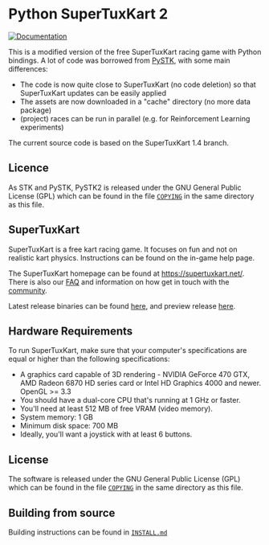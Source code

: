 # Python SuperTuxKart 2

[![Documentation](https://readthedocs.org/projects/pystk2/badge/?version=latest)](http://pystk2.rtfd.io/)

This is a modified version of the free SuperTuxKart racing game with Python bindings.
A lot of code was borrowed from [PySTK](https://github.com/philkr/pystk), with some main differences:

- The code is now quite close to SuperTuxKart (no code deletion) so that SuperTuxKart updates can be easily applied
- The assets are now downloaded in a "cache" directory (no more data package)
- (project) races can be run in parallel (e.g. for Reinforcement Learning experiments)

The current source code is based on the SuperTuxKart 1.4 branch.

## Licence

As STK and PySTK, PySTK2 is released under the GNU General Public License (GPL) which can be found in the file [`COPYING`](/COPYING) in the same directory as this file.

## SuperTuxKart
<!-- 
[![Linux build status](https://github.com/supertuxkart/stk-code/actions/workflows/linux.yml/badge.svg)](https://github.com/supertuxkart/stk-code/actions/workflows/linux.yml)
[![Apple build status](https://github.com/supertuxkart/stk-code/actions/workflows/apple.yml/badge.svg)](https://github.com/supertuxkart/stk-code/actions/workflows/apple.yml)
[![Windows build status](https://github.com/supertuxkart/stk-code/actions/workflows/windows.yml/badge.svg)](https://github.com/supertuxkart/stk-code/actions/workflows/windows.yml)
[![Switch build status](https://github.com/supertuxkart/stk-code/actions/workflows/switch.yml/badge.svg)](https://github.com/supertuxkart/stk-code/actions/workflows/switch.yml)
[![#supertuxkart on the libera IRC network](https://img.shields.io/badge/libera-%23supertuxkart-brightgreen.svg)](https://web.libera.chat/?channels=#supertuxkart) 
-->

SuperTuxKart is a free kart racing game. It focuses on fun and not on realistic kart physics. Instructions can be found on the in-game help page.

The SuperTuxKart homepage can be found at <https://supertuxkart.net/>. There is also our [FAQ](https://supertuxkart.net/FAQ) and information on how get in touch with the [community](https://supertuxkart.net/Community).

Latest release binaries can be found [here](https://github.com/supertuxkart/stk-code/releases/latest), and preview release [here](https://github.com/supertuxkart/stk-code/releases/preview).

## Hardware Requirements
To run SuperTuxKart, make sure that your computer's specifications are equal or higher than the following specifications:

* A graphics card capable of 3D rendering - NVIDIA GeForce 470 GTX, AMD Radeon 6870 HD series card or Intel HD Graphics 4000 and newer. OpenGL >= 3.3
* You should have a dual-core CPU that's running at 1 GHz or faster.
* You'll need at least 512 MB of free VRAM (video memory).
* System memory: 1 GB
* Minimum disk space: 700 MB
* Ideally, you'll want a joystick with at least 6 buttons.

## License

The software is released under the GNU General Public License (GPL) which can be found in the file [`COPYING`](/COPYING) in the same directory as this file.

<!-- 
---

## 3D coordinates
A reminder for those who are looking at the code and 3D models:

SuperTuxKart: X right, Y up, Z forwards

Blender: X right, Y forwards, Z up

The export utilities  perform the needed transformation, so in Blender you just work with the XY plane as ground, and things will appear fine in STK (using XZ as ground in the code, obviously). 
-->

## Building from source

Building instructions can be found in [`INSTALL.md`](/INSTALL.md)
